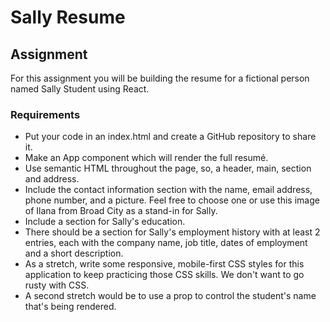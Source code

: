 # Sally Resume

## Assignment
For this assignment you will be building the resume for a fictional person named Sally Student using React.

### Requirements
- Put your code in an index.html and create a GitHub repository to share it.
- Make an App component which will render the full resumé.
- Use semantic HTML throughout the page, so, a header, main, section and address.
- Include the contact information section with the name, email address, phone number, and a picture. Feel free to choose one or use this image of Ilana from Broad City as a stand-in for Sally.
- Include a section for Sally's education.
- There should be a section for Sally's employment history with at least 2 entries, each with the company name, job title, dates of employment and a short description.
- As a stretch, write some responsive, mobile-first CSS styles for this application to keep practicing those CSS skills. We don't want to go rusty with CSS.
- A second stretch would be to use a prop to control the student's name that's being rendered.
